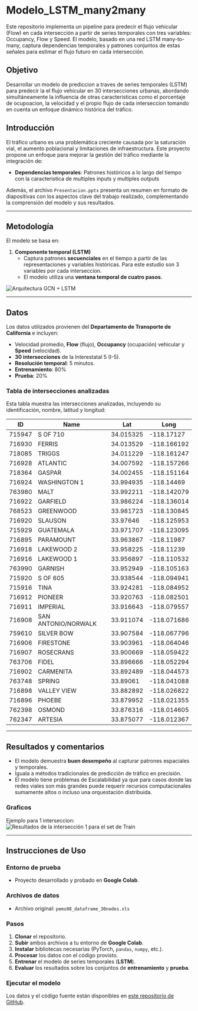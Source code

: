 # Modelo_LSTM_many2many
Este repositorio implementa un pipeline para predecir el flujo vehicular (Flow) en cada intersección a partir de series temporales con tres variables: Occupancy, Flow y Speed. El modelo, basado en una red LSTM many-to-many, captura dependencias temporales y patrones conjuntos de estas señales para estimar el flujo futuro en cada intersección.

## Objetivo
Desarrollar un modelo de prediccion a traves de series temporales (LSTM) para predecir la el flujo vehicular en 30 intersecciones urbanas, abordando simultáneamente la influencia de otras caracteristicas como el porcentaje de ocupoacion, la velocidad y el propio flujo de cada interseccion tomando en cuenta un enfoque dinámico histórica del tráfico.

## Introducción
El tráfico urbano es una problemática creciente causada por la saturación vial, el aumento poblacional y limitaciones de infraestructura. Este proyecto propone un enfoque para mejorar la gestión del tráfico mediante la integración de:

- **Dependencias temporales**: Patrones históricos a lo largo del tiempo con la caracteristica de multiples inputs y multiples outputs

Además, el archivo `Presentacion.pptx` presenta un resumen en formato de diapositivas con los aspectos clave del trabajo realizado, complementando la comprensión del modelo y sus resultados.

---

## Metodología
El modelo se basa en:

1. **Componente temporal (LSTM)**  
   - Captura patrones **secuenciales** en el tiempo a partir de las representaciones y variables históricas. Para este estudio son 3 variables por cada interseccion.
   - El modelo utiliza una **ventana temporal de cuatro pasos**.
   
![Arquitectura GCN + LSTM](Figura_7.jpg)

---

## Datos
Los datos utilizados provienen del **Departamento de Transporte de California** e incluyen:
- Velocidad promedio, **Flow** (flujo), **Occupancy** (ocupación) vehicular y **Speed** (velocidad).
- **30 intersecciones** de la Interestatal 5 (I-5).
- **Resolución temporal**: 5 minutos.
- **Entrenamiento**: 80%
- **Prueba**: 20%

### Tabla de intersecciones analizadas
Esta tabla muestra las intersecciones analizadas, incluyendo su identificación, nombre, latitud y longitud:

| **ID**  | **Name**               | **Lat**     | **Long**       |
|---------|------------------------|-------------|----------------|
| 715947  | S OF 710               | 34.015325   | -118.17127     |
| 716930  | FERRIS                 | 34.013529   | -118.166192    |
| 718085  | TRIGGS                 | 34.011229   | -118.161247    |
| 716928  | ATLANTIC               | 34.007592   | -118.157266    |
| 718364  | GASPAR                 | 34.002455   | -118.151164    |
| 716924  | WASHINGTON 1           | 33.994935   | -118.14469     |
| 763980  | MALT                   | 33.992211   | -118.142079    |
| 716922  | GARFIELD               | 33.986224   | -118.136014    |
| 768523  | GREENWOOD              | 33.981723   | -118.130845    |
| 716920  | SLAUSON                | 33.97646    | -118.125953    |
| 715929  | GUATEMALA              | 33.971707   | -118.123095    |
| 716895  | PARAMOUNT              | 33.963867   | -118.11987     |
| 716918  | LAKEWOOD 2             | 33.958225   | -118.11239     |
| 716916  | LAKEWOOD 1             | 33.956897   | -118.110532    |
| 763990  | GARNISH                | 33.952949   | -118.105163    |
| 715920  | S OF 605               | 33.938544   | -118.094941    |
| 715916  | TINA                   | 33.924281   | -118.084952    |
| 716912  | PIONEER                | 33.920763   | -118.082501    |
| 716911  | IMPERIAL               | 33.916643   | -118.079557    |
| 716908  | SAN ANTONIO/NORWALK    | 33.911074   | -118.071686    |
| 759610  | SILVER BOW             | 33.907584   | -118.067796    |
| 716906  | FIRESTONE              | 33.903961   | -118.064046    |
| 716907  | ROSECRANS              | 33.900669   | -118.059422    |
| 763706  | FIDEL                  | 33.896666   | -118.052294    |
| 716902  | CARMENITA              | 33.892489   | -118.044573    |
| 763748  | SPRING                 | 33.89061    | -118.041088    |
| 716898  | VALLEY VIEW            | 33.882892   | -118.026822    |
| 716896  | PHOEBE                 | 33.879952   | -118.021355    |
| 762398  | OSMOND                 | 33.876316   | -118.014605    |
| 762347  | ARTESIA                | 33.875077   | -118.012367    |

---

## Resultados y comentarios
- El modelo demuestra **buen desempeño** al capturar patrones espaciales y temporales.
- Iguala a métodos tradicionales de predicción de tráfico en precisión.
- El modelo tiene problemas de Escalabilidad ya que para casos donde las redes viales son más grandes puede requerir recursos computacionales sumamente altos o incluso una orquestación distribuida.

### Graficos 
Ejemplo para 1 interseccion:
![Resultados de la intersección 1 para el set de Train](Figura_8A.png)  

---

## Instrucciones de Uso

### Entorno de prueba
- Proyecto desarrollado y probado en **Google Colab**.

### Archivos de datos
- Archivo original: `pems08_dataframe_30nodes.xls`  

### Pasos
1. **Clonar** el repositorio.
2. **Subir** ambos archivos a tu entorno de **Google Colab**.
3. **Instalar** bibliotecas necesarias (PyTorch, `pandas`, `numpy`, etc.).
4. **Procesar** los datos con el código provisto.
5. **Entrenar** el modelo de series temporales (**LSTM**).
6. **Evaluar** los resultados sobre los conjuntos de **entrenamiento** y **prueba**.

### Ejecutar el modelo
Los datos y el código fuente están disponibles en [este repositorio de GitHub](https://github.com/tu_usuario/tu_repositorio).
